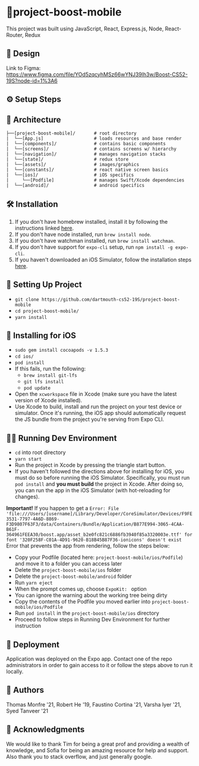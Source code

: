 # 📱project-boost-mobile 

This project was built using JavaScript, React, Express.js, Node, React-Router, Redux

## 🎨 Design 

Link to Figma: https://www.figma.com/file/YOd5zqcyhMSz66wYNJ39lh3w/Boost-CS52-19S?node-id=1%3A6

## ⚙️ Setup Steps  

## 📐 Architecture 

```
├──[project-boost-mobile]/       # root directory
|  └──[App.js]                   # loads resources and base render
|  └──[components]/              # contains basic components 
|  └──[screens]/                 # contains screens w/ hierarchy
|  └──[navigation]/              # manages navigation stacks
|  └──[state]/                   # redux store
|  └──[assets]/                  # images/graphics
|  └──[constants]/               # react native screen basics
|  └──[ios]/                     # iOS specifics
|     └──[Podfile]               # manages Swift/Xcode dependencies
|  └──[android]/                 # android specifics
```

## 🛠️ Installation 

1. If you don't have homebrew installed, install it by following the instructions linked [here](https://brew.sh/).
2. If you don't have node installed, run `brew install node`.
3. If you don't have watchman installed, run `brew install watchman`.
4. If you don't have support for `expo-cli` setup, run `npm install -g expo-cli`.
5. If you haven't downloaded an iOS Simulator, follow the installation steps [here](https://docs.expo.io/versions/v32.0.0/introduction/installation/).

## 🧰 Setting Up Project 

- `git clone https://github.com/dartmouth-cs52-19S/project-boost-mobile`
- `cd project-boost-mobile/`
- `yarn install`

## 🍎 Installing for iOS 

- `sudo gem install cocoapods -v 1.5.3`
- `cd ios/`
- `pod install`
- If this fails, run the following:
    - `brew install git-lfs`
    - `git lfs install`
    - `pod update`
- Open the `xcworkspace` file in Xcode (make sure you have the latest version of Xcode installed).
- Use Xcode to build, install and run the project on your test device or simulator. Once it's running, the iOS app should automatically request the JS bundle from the project you're serving from Expo CLI.

## 🏃‍♀️ Running Dev Environment 

- `cd` into root directory
- `yarn start`
- Run the project in Xcode by pressing the triangle start button.
- If you haven't followed the directions above for installing for iOS, you must do so before running the iOS Simulator. Specifically, you must run `pod install` and **you must build** the project in Xcode. After doing so, you can run the app in the iOS Simulator (with hot-reloading for changes).

**Important!**
If you happen to get a `Error: File 'file:///Users/[username]/Library/Developer/CoreSimulator/Devices/F9FE3531-7797-4A6D-8869-F3D9807F63F3/data/Containers/Bundle/Application/B877E994-3065-4CAA-B61F-364961FEEA30/boost.app/asset_b2e0fc821c6886fb3940f85a3320003e.ttf' for font '320F258F-C01A-4D91-9620-B18B45B87F36-ionicons' doesn't exist` Error that prevents the app from rendering, follow the steps below:

- Copy your Podfile (located here: `project-boost-mobile/ios/Podfile`) and move it to a folder you can access later
- Delete the `project-boost-mobile/ios` folder
- Delete the `project-boost-mobile/android` folder
- Run `yarn eject`
- When the prompt comes up, choose `ExpoKit: ` option
- You can ignore the warning about the working tree being dirty
- Copy the contents of the Podfile you moved earlier into `project-boost-mobile/ios/Podfile`
- Run `pod install` in the `project-boost-mobile/ios` directory
- Proceed to follow steps in Running Dev Environment for further instruction

## 🚀 Deployment 

Application was deployed on the Expo app. Contact one of the repo administrators in order to gain access to it or follow the steps above to run it locally.

## 👵 Authors 

Thomas Monfre '21,
Robert He '19,
Faustino Cortina '21,
Varsha Iyer '21,
Syed Tanveer '21

## 💓 Acknowledgments 

We would like to thank Tim for being a great prof and providing a wealth of knowledge, and Sofia for being an amazing resource for help and support. Also thank you to stack overflow, and just generally google.
